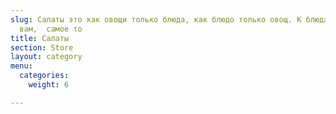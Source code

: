 ```yaml
---
slug: Салаты это как овощи только блюда, как блюдо только овощ. К блюдам, скажу я
  вам,  самое то
title: Салаты
section: Store
layout: category
menu:
  categories:
    weight: 6

---
```

